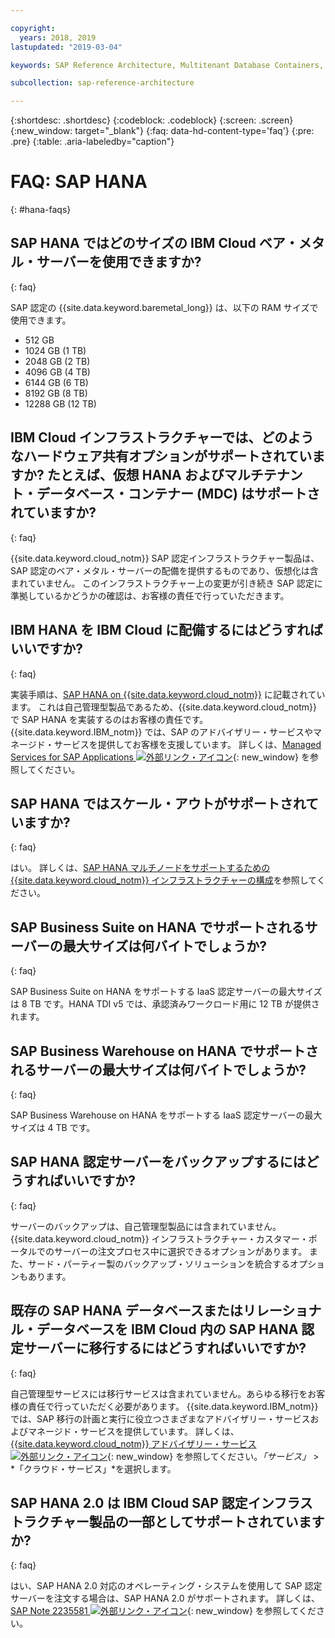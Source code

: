 ```yaml
---

copyright:
  years: 2018, 2019
lastupdated: "2019-03-04"

keywords: SAP Reference Architecture, Multitenant Database Containers, MDC, database, SAP HANA

subcollection: sap-reference-architecture

---
```


{:shortdesc: .shortdesc}
{:codeblock: .codeblock}
{:screen: .screen}
{:new_window: target="_blank"}
{:faq: data-hd-content-type='faq'}
{:pre: .pre}
{:table: .aria-labeledby="caption"}

# FAQ: SAP HANA
{: #hana-faqs}

## SAP HANA ではどのサイズの IBM Cloud ベア・メタル・サーバーを使用できますか?
{: faq}

SAP 認定の {{site.data.keyword.baremetal_long}} は、以下の RAM サイズで使用できます。
* 512 GB
* 1024 GB (1 TB)
* 2048 GB (2 TB)
* 4096 GB (4 TB)
* 6144 GB (6 TB)
* 8192 GB (8 TB)
* 12288 GB (12 TB)

## IBM Cloud インフラストラクチャーでは、どのようなハードウェア共有オプションがサポートされていますか? たとえば、仮想 HANA およびマルチテナント・データベース・コンテナー (MDC) はサポートされていますか?
{: faq}

{{site.data.keyword.cloud_notm}} SAP 認定インフラストラクチャー製品は、SAP 認定のベア・メタル・サーバーの配備を提供するものであり、仮想化は含まれていません。 このインフラストラクチャー上の変更が引き続き SAP 認定に準拠しているかどうかの確認は、お客様の責任で行っていただきます。

## IBM HANA を IBM Cloud に配備するにはどうすればいいですか?
{: faq}

実装手順は、[SAP HANA on {{site.data.keyword.cloud_notm}}](/docs/infrastructure/sap-hana?topic=sap-hana-getting-started#getting-started) に記載されています。 これは自己管理型製品であるため、{{site.data.keyword.cloud_notm}} で SAP HANA を実装するのはお客様の責任です。 {{site.data.keyword.IBM_notm}} では、SAP のアドバイザリー・サービスやマネージド・サービスを提供してお客様を支援しています。 詳しくは、[Managed Services for SAP Applications ![外部リンク・アイコン](../../icons/launch-glyph.svg "外部リンク・アイコン")](https://www.ibm.com/cloud/sap/managed){: new_window} を参照してください。

## SAP HANA ではスケール・アウトがサポートされていますか?
{: faq}

はい。 詳しくは、[SAP HANA マルチノードをサポートするための {{site.data.keyword.cloud_notm}} インフラストラクチャーの構成](/docs/infrastructure/sap-hana?topic=sap-hana-multi-node-storage#multi-node-storage)を参照してください。

## SAP Business Suite on HANA でサポートされるサーバーの最大サイズは何バイトでしょうか?
{: faq}

SAP Business Suite on HANA をサポートする IaaS 認定サーバーの最大サイズは 8 TB です。HANA TDI v5 では、承認済みワークロード用に 12 TB が提供されます。

##  SAP Business Warehouse on HANA でサポートされるサーバーの最大サイズは何バイトでしょうか?
{: faq}

SAP Business Warehouse on HANA をサポートする IaaS 認定サーバーの最大サイズは 4 TB です。

## SAP HANA 認定サーバーをバックアップするにはどうすればいいですか?
{: faq}

サーバーのバックアップは、自己管理型製品には含まれていません。 {{site.data.keyword.cloud_notm}} インフラストラクチャー・カスタマー・ポータルでのサーバーの注文プロセス中に選択できるオプションがあります。 また、サード・パーティー製のバックアップ・ソリューションを統合するオプションもあります。

## 既存の SAP HANA データベースまたはリレーショナル・データベースを IBM Cloud 内の SAP HANA 認定サーバーに移行するにはどうすればいいですか?
{: faq}

自己管理型サービスには移行サービスは含まれていません。あらゆる移行をお客様の責任で行っていただく必要があります。 {{site.data.keyword.IBM_notm}} では、SAP 移行の計画と実行に役立つさまざまなアドバイザリー・サービスおよびマネージド・サービスを提供しています。 詳しくは、[{{site.data.keyword.cloud_notm}} アドバイザリー・サービス![外部リンク・アイコン](../../icons/launch-glyph.svg "外部リンク・アイコン")](https://ibm.com/us-en/marketplace/cloud-consulting-services){: new_window} を参照してください。*「サービス」* > *「クラウド・サービス」*を選択します。

## SAP HANA 2.0 は IBM Cloud SAP 認定インフラストラクチャー製品の一部としてサポートされていますか?
{: faq}

はい、SAP HANA 2.0 対応のオペレーティング・システムを使用して SAP 認定サーバーを注文する場合は、SAP HANA 2.0 がサポートされます。 詳しくは、[SAP Note 2235581 ![外部リンク・アイコン](../../icons/launch-glyph.svg "外部リンク・アイコン")](https://launchpad.support.sap.com/#/notes/2235581){: new_window} を参照してください。
